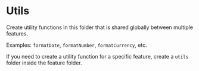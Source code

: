 # Utils

Create utility functions in this folder that is shared globally between multiple features.

Examples: `formatDate`, `formatNumber`, `formatCurrency`, etc.

If you need to create a utility function for a specific feature, create a `utils` folder inside the feature folder.
